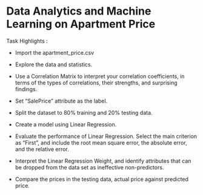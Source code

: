 # Data Analytics and Machine Learning on Apartment Price

Task Highlights : 

- Import the apartment_price.csv

- Explore the data and statistics.

- Use a Correlation Matrix to interpret your correlation coefficients, in terms of the types of correlations, their strengths, and surprising findings. 

- Set “SalePrice” attribute as the label. 

- Split the dataset to 80% training and 20% testing data.

- Create a model using Linear Regression.

- Evaluate the performance of Linear Regression. Select the main criterion as “First”, and include the root mean square error, the absolute error, and the relative error.

- Interpret the Linear Regression Weight, and identify attributes that can be dropped from the data set as ineffective non-predictors.

- Compare the prices in the testing data, actual price against predicted price. 
